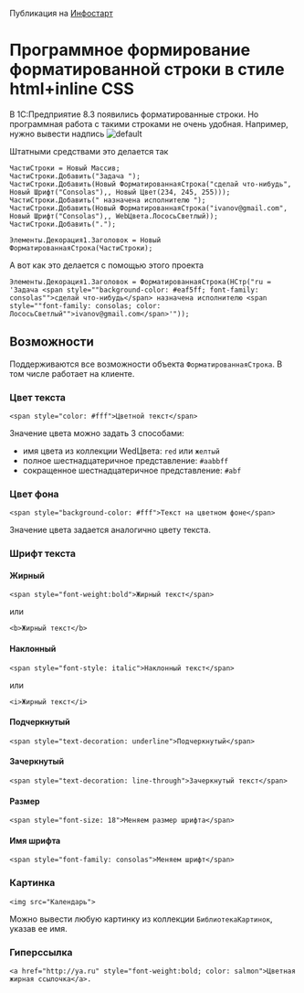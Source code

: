 Публикация на [Инфостарт](https://infostart.ru/public/702119/)

# Программное формирование форматированной строки в стиле html+inline CSS

В 1С:Предприятие 8.3 появились форматированные строки. Но программная работа с такими строками не очень удобная.
Например, нужно вывести надпись
![default](https://user-images.githubusercontent.com/11818792/32966534-1bbaf32c-cbeb-11e7-81c7-c0da569a0627.jpg)

Штатными средствами это делается так
```bsl
ЧастиСтроки = Новый Массив;
ЧастиСтроки.Добавить("Задача ");
ЧастиСтроки.Добавить(Новый ФорматированнаяСтрока("сделай что-нибудь", Новый Шрифт("Consolas"),, Новый Цвет(234, 245, 255)));
ЧастиСтроки.Добавить(" назначена исполнителю ");
ЧастиСтроки.Добавить(Новый ФорматированнаяСтрока("ivanov@gmail.com", Новый Шрифт("Consolas"),, WebЦвета.ЛососьСветлый));
ЧастиСтроки.Добавить(".");
	
Элементы.Декорация1.Заголовок = Новый ФорматированнаяСтрока(ЧастиСтроки);
```

А вот как это делается с помощью этого проекта
```bsl
Элементы.Декорация1.Заголовок = ФорматированнаяСтрока(НСтр("ru = 'Задача <span style=""background-color: #eaf5ff; font-family: consolas"">сделай что-нибудь</span> назначена исполнителю <span style=""font-family: consolas; color: ЛососьСветлый"">ivanov@gmail.com</span>'"));
```

## Возможности
Поддерживаются все возможности объекта `ФорматированнаяСтрока`. В том числе работает на клиенте.

### Цвет текста
```bsl
<span style="color: #fff">Цветной текст</span>
```
Значение цвета можно задать 3 способами: 
- имя цвета из коллекции WedЦвета: `red` или `желтый`
- полное шестнадцатеричное представление: `#aabbff`
- сокращенное шестнадцатеричное представление: `#abf`

### Цвет фона
```bsl
<span style="background-color: #fff">Текст на цветном фоне</span>
```
Значение цвета задается аналогично цвету текста.

### Шрифт текста
#### Жирный
```bsl
<span style="font-weight:bold">Жирный текст</span>
```
или
```bsl
<b>Жирный текст</b>
```

#### Наклонный
```bsl
<span style="font-style: italic">Наклонный текст</span>
```
или
```bsl
<i>Жирный текст</i>
```

#### Подчеркнутый
```bsl
<span style="text-decoration: underline">Подчеркнутый</span>
```

#### Зачеркнутый
```bsl
<span style="text-decoration: line-through">Зачеркнутый текст</span>
```

#### Размер
```bsl
<span style="font-size: 18">Меняем размер шрифта</span>
```

#### Имя шрифта
```bsl
<span style="font-family: consolas">Меняем шрифт</span>
```

### Картинка
```bsl
<img src="Календарь">
```
Можно вывести любую картинку из коллекции `БиблиотекаКартинок`, указав ее имя.

### Гиперссылка
```bsl
<a href="http://ya.ru" style="font-weight:bold; color: salmon">Цветная жирная ссылочка</a>.
```
 
